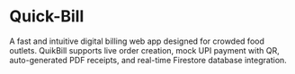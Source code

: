 # Quick-Bill
A fast and intuitive digital billing web app designed for crowded food outlets. QuikBill supports live order creation, mock UPI payment with QR, auto-generated PDF receipts, and real-time Firestore database integration.
